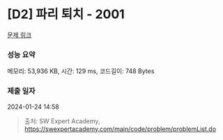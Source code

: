# [D2] 파리 퇴치 - 2001 

[문제 링크](https://swexpertacademy.com/main/code/problem/problemDetail.do?contestProbId=AV5PzOCKAigDFAUq) 

### 성능 요약

메모리: 53,936 KB, 시간: 129 ms, 코드길이: 748 Bytes

### 제출 일자

2024-01-24 14:58



> 출처: SW Expert Academy, https://swexpertacademy.com/main/code/problem/problemList.do